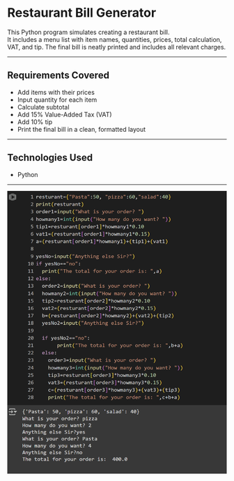 # Restaurant Bill Generator 

This Python program simulates creating a restaurant bill.  
It includes a menu list with item names, quantities, prices, total calculation, VAT, and tip. The final bill is neatly printed and includes all relevant charges.

---

## Requirements Covered
- Add items with their prices
- Input quantity for each item
- Calculate subtotal
- Add 15% Value-Added Tax (VAT)
- Add 10% tip
- Print the final bill in a clean, formatted layout

---

## Technologies Used
- Python

---

![Sample Run](Menu-Coding.png)

